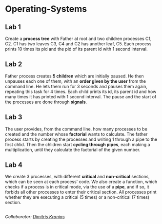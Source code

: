 # Operating-Systems

## Lab 1
Create a **process tree** with Father at root and two children processes C1, C2. C1 has two leaves C3, C4 and C2 has another leaf, C5. Each process prints 10 times its pid and the pid of its parent id with 1 second interval.

## Lab 2
Father process creates **5 children** which are initially paused. He then unpauses each one of them, with an **order given by the user** from the command line. He lets them run for 3 seconds and pauses them again, repeating this task for 4 times. Each child prints its id, its parent id and how many times it has printed with 1 second interval. The pause and the start of the processes are done through **signals**.

## Lab 3
The user provides, from the command line, how many processes to be created and the number whose **factorial** wants to calculate. The father process starts by creating the processes and writing 1 through a pipe to the first chlid. Then the chlidren start **cycling through pipes**, each making a multiplication, until they calculate the factorial of the given number.

## Lab 4
We create 3 processes, with different **critical** and **non-critical** sections, which can be seen at each process' code. We also create a function, which checks if a process is in critical mode, via the use of a **pipe**, and if so, it forbids all other processes to enter their critical section. All processes print whether they are executing a critical (5 times) or a non-critical (7 times) section.

##
*Collaborator: [Dimitris Kranias](https://github.com/dimitriskranias)*
